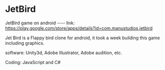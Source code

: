 JetBird
=======

JetBird game on android ---- link: https://play.google.com/store/apps/details?id=com.manustudios.jetbird


Jet Bird is a Flappy bird clone for android, it took a week building this game including graphics.

software: Unity3d, Adobe Illustrator, Adobe audition, etc.

Coding: JavaScript and C#
